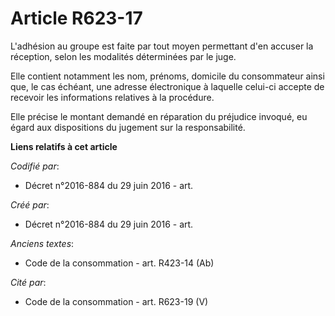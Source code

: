 # Article R623-17

L'adhésion au groupe est faite par tout moyen permettant d'en accuser la réception, selon les modalités déterminées par le
juge.

Elle contient notamment les nom, prénoms, domicile du consommateur ainsi que, le cas échéant, une adresse électronique à
laquelle celui-ci accepte de recevoir les informations relatives à la procédure.

Elle précise le montant demandé en réparation du préjudice invoqué, eu égard aux dispositions du jugement sur la
responsabilité.

**Liens relatifs à cet article**

_Codifié par_:

  - Décret n°2016-884 du 29 juin 2016 - art.

_Créé par_:

  - Décret n°2016-884 du 29 juin 2016 - art.

_Anciens textes_:

  - Code de la consommation - art. R423-14 (Ab)

_Cité par_:

  - Code de la consommation - art. R623-19 (V)
